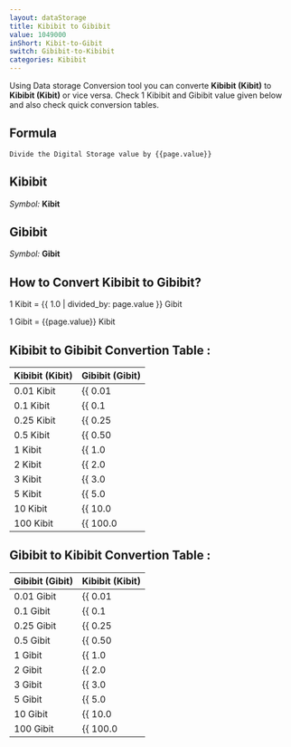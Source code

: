 ```yaml
---
layout: dataStorage
title: Kibibit to Gibibit
value: 1049000
inShort: Kibit-to-Gibit
switch: Gibibit-to-Kibibit
categories: Kibibit
---
```


Using Data storage Conversion tool you can converte **Kibibit (Kibit)** to **Kibibit (Kibit)** or vice versa. Check 1 Kibibit and Gibibit value given below and also check quick conversion tables.

## Formula
`Divide the Digital Storage value by {{page.value}}`

## Kibibit
*Symbol:* **Kibit**

## Gibibit
*Symbol:* **Gibit**

## How to Convert Kibibit to Gibibit?

1 Kibit = {{ 1.0 | divided_by: page.value }} Gibit

1 Gibit = {{page.value}} Kibit


## Kibibit to Gibibit Convertion Table :

| Kibibit (Kibit) | Gibibit (Gibit) |
| ---- | ---- |
| 0.01 Kibit | {{ 0.01 | divided_by: page.value }} Gibit |
| 0.1 Kibit | {{ 0.1 | divided_by: page.value }} Gibit |
| 0.25 Kibit | {{ 0.25 | divided_by: page.value }} Gibit |
| 0.5 Kibit | {{ 0.50 | divided_by: page.value }} Gibit |
| 1 Kibit | {{ 1.0 | divided_by: page.value }} Gibit |
| 2 Kibit | {{ 2.0 | divided_by: page.value }} Gibit |
| 3 Kibit | {{ 3.0 | divided_by: page.value }} Gibit |
| 5 Kibit | {{ 5.0 | divided_by: page.value }} Gibit |
| 10 Kibit | {{ 10.0 | divided_by: page.value }} Gibit |
| 100 Kibit | {{ 100.0 | divided_by: page.value }} Gibit |

## Gibibit to Kibibit Convertion Table :

| Gibibit (Gibit) | Kibibit (Kibit) |
| ---- | ---- |
| 0.01 Gibit | {{ 0.01 | times: page.value }} Kibit |
| 0.1 Gibit | {{ 0.1 | times: page.value }} Kibit |
| 0.25 Gibit | {{ 0.25 | times: page.value }} Kibit |
| 0.5 Gibit | {{ 0.50 | times: page.value }} Kibit |
| 1 Gibit | {{ 1.0 | times: page.value }} Kibit |
| 2 Gibit | {{ 2.0 | times: page.value }} Kibit |
| 3 Gibit | {{ 3.0 | times: page.value }} Kibit |
| 5 Gibit | {{ 5.0 | times: page.value }} Kibit |
| 10 Gibit | {{ 10.0 | times: page.value }} Kibit |
| 100 Gibit | {{ 100.0 | times: page.value }} Kibit |


<script>
document.getElementById('selectInput')[3].selected = true
document.getElementById('selectOutput')[11].selected = true
</script>
